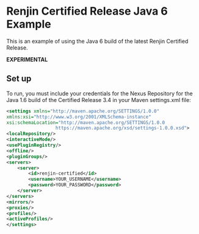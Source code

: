 
Renjin Certified Release Java 6 Example
=======================================


This is an example of using the Java 6 build of the latest
Renjin Certified Release.

**EXPERIMENTAL**

## Set up

To run, you must include your credentials for the
Nexus Repository for the Java 1.6 build of the Certified Release 3.4
in your Maven settings.xml file:

```.xml
<settings xmlns="http://maven.apache.org/SETTINGS/1.0.0"
xmlns:xsi="http://www.w3.org/2001/XMLSchema-instance"
xsi:schemaLocation="http://maven.apache.org/SETTINGS/1.0.0
                  https://maven.apache.org/xsd/settings-1.0.0.xsd">
<localRepository/>
<interactiveMode/>
<usePluginRegistry/>
<offline/>
<pluginGroups/>
<servers>
    <server>
        <id>renjin-certified</id>
        <username>YOUR_USERNAME</username>
        <password>YOUR_PASSWORD</password>
    </server>
</servers>
<mirrors/>
<proxies/>
<profiles/>
<activeProfiles/>
</settings>
```

